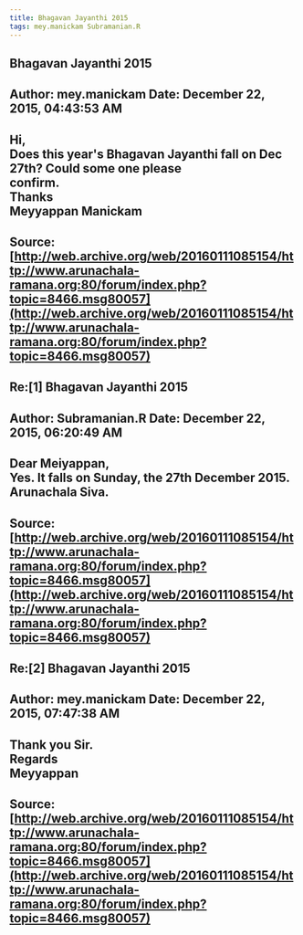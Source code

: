 ```yaml
--- 
title: Bhagavan Jayanthi 2015   
tags: mey.manickam Subramanian.R  
---  
```

## Bhagavan Jayanthi 2015  
Author: mey.manickam        Date: December 22, 2015, 04:43:53 AM  
---  
Hi,   
 Does this year's Bhagavan Jayanthi fall on Dec 27th? Could some one please  
confirm.   
Thanks   
Meyyappan Manickam
 ---  
Source:[http://web.archive.org/web/20160111085154/http://www.arunachala-ramana.org:80/forum/index.php?topic=8466.msg80057](http://web.archive.org/web/20160111085154/http://www.arunachala-ramana.org:80/forum/index.php?topic=8466.msg80057)   
---  

## Re:[1] Bhagavan Jayanthi 2015  
Author: Subramanian.R       Date: December 22, 2015, 06:20:49 AM  
---  
Dear Meiyappan,   
Yes. It falls on Sunday, the 27th December 2015.   
Arunachala Siva.
 ---  
Source:[http://web.archive.org/web/20160111085154/http://www.arunachala-ramana.org:80/forum/index.php?topic=8466.msg80057](http://web.archive.org/web/20160111085154/http://www.arunachala-ramana.org:80/forum/index.php?topic=8466.msg80057)   
---  

## Re:[2] Bhagavan Jayanthi 2015  
Author: mey.manickam        Date: December 22, 2015, 07:47:38 AM  
---  
Thank you Sir.   
Regards   
Meyyappan
 ---  
Source:[http://web.archive.org/web/20160111085154/http://www.arunachala-ramana.org:80/forum/index.php?topic=8466.msg80057](http://web.archive.org/web/20160111085154/http://www.arunachala-ramana.org:80/forum/index.php?topic=8466.msg80057)   
---  

